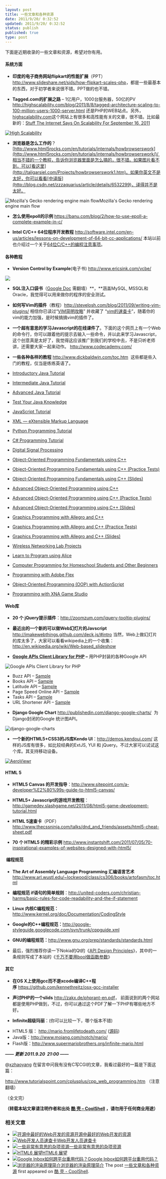 ```yaml
---
layout: post
title: 一些文章和各种资源
date: 2011/9/20/ 0:32:52
updated: 2011/9/20/ 0:32:52
status: publish
published: true
type: post
---
```


下面是近期收录的一些文章和资源，希望对你有用。


#### 系统方面


* **印度的电子商务网站flipkart的性能扩展**（PPT） <http://www.slideshare.net/sids/how-flipkart-scales-php>，都是一些最基本的东西，对于初学者来说很不错。PPT做的也不错。


* **Tagged.com的扩展之路** – 1亿用户，1000台服务器，50亿的PV <http://highscalability.com/blog/2011/8/8/tagged-architecture-scaling-to-100-million-users-1000-server.html> 还是PHP的WEB站点。另外，[highscalability.com](http://highscalability.com/)这个网站上有很多和高性能有关的文章，很不错。比如最新的：[Stuff The Internet Says On Scalability For September 16, 2011](http://highscalability.com/blog/2011/9/16/stuff-the-internet-says-on-scalability-for-september-16-2011.html)


[![High Scalability](http://highscalability.com/storage/HSBannerTrebuchet.jpg "High Scalability")](http://highscalability.com/)


* **浏览器是怎么工作的**？ [http://www.html5rocks.com/en/tutorials/internals/howbrowserswork](http://www.html5rocks.com/en/tutorials/internals/howbrowserswork/)/ 相当不错的一个教程，告诉你浏览器里面是怎么搞的，很不错。如果图片看不到，可以[看这里](http://taligarsiel.com/Projects/howbrowserswork1.htm)。如果你英文不是太好，你可以看看[中译版](http://blog.csdn.net/zzzaquarius/article/details/6532299)，译得并不是太好。


![Mozilla's Gecko rendering engine main flow](http://www.html5rocks.com/en/tutorials/internals/howbrowserswork/image008.jpg "Mozilla's Gecko rendering engine main flow")Mozilla's Gecko rendering engine main flow
* **怎么使用epoll的示例** <https://banu.com/blog/2/how-to-use-epoll-a-complete-example-in-c/>


* **Intel C/C++ 64位程序开发教程** <http://software.intel.com/en-us/articles/lessons-on-development-of-64-bit-cc-applications/> 本站以前也介绍过一个关于[64位C/C++的编程注意事项](https://coolshell.cn/articles/3512.html "64位平台C/C++开发注意事项")。



#### 各种教程


+ **Version Control by Example**(电子书) <http://www.ericsink.com/vcbe/>


![](http://www.ericsink.com/scm/1802_image001.jpg)


* ****SQL注入口袋书****（[Google Doc](https://docs.google.com/Doc?docid=0AZNlBave77hiZGNjanptbV84Z25yaHJmMjk&pli=1#Allowed_Intermediary_Character_30801873723976314) 需翻墙）**，**涵盖MySQL, MSSQL和Oracle，我觉得可以用来做你的程序的安全测试。


* **如何写Vim的插件**（教程）<http://stevelosh.com/blog/2011/09/writing-vim-plugins/> 相信你已读过“[VIM简明攻略](https://coolshell.cn/articles/5479.html "给程序员的VIM速查卡")” 并收藏了 “[vim的速查卡](https://coolshell.cn/articles/5479.html "给程序员的VIM速查卡")”，随着你的vim的能力加强，是时候搞搞vim的插件了。


* **一个超有意思的学习Javascript的在线课件了**。下面的这个网页上有一个Web的命令行，你可以跟着他的提示去输入一些命令，并以此来学习Javascript，这个创意真是太好了，我觉得这应该推广到我们的学校中去，不是只听老师讲，还需要大家一起来动作。 <http://www.codecademy.com/>


* **一些各种各样的教程** <http://www.dickbaldwin.com/toc.htm>  这些都是些入门的教程，仅当是练练英语了。
+ [Introductory Java Tutorial](http://www.dickbaldwin.com/tocint.htm)
+ [Intermediate Java Tutorial](http://www.dickbaldwin.com/tocmed.htm)
+ [Advanced Java Tutorial](http://www.dickbaldwin.com/tocadv.htm)
+ [Test Your Java Knowledge](http://www.dickbaldwin.com/tocknowledge.htm)
+ [JavaScript Tutorial](http://www.dickbaldwin.com/tocjscript1.htm)
+ [XML — eXtensible Markup Language](http://www.dickbaldwin.com/tocxml.htm)
+ [Python Programming Tutorial](http://www.dickbaldwin.com/tocpyth.htm)
+ [C# Programming Tutorial](http://www.dickbaldwin.com/tocCsharp.htm)
+ [Digital Signal Processing](http://www.dickbaldwin.com/tocdsp.htm)


+ [Object-Oriented Programming Fundamentals using C++](http://www.dickbaldwin.com/Cosc1315/Pf00100Index.htm)
+ [Object-Oriented Programming Fundamentals using C++ (Practice Tests)](http://www.dickbaldwin.com/Cosc1315/Pfsg00100StudyGuideIndex.htm)
+ [Object-Oriented Programming Fundamentals using C++ (Slides)](http://www.dickbaldwin.com/Cosc1315/Slides/Pf00100MainSlideIndex.htm)


+ [Advanced Object-Oriented Programming using C++](http://www.dickbaldwin.com/AdvOOP/AdvCpp00100Index.htm)
+ [Advanced Object-Oriented Programming using C++ (Practice Tests)](http://www.dickbaldwin.com/AdvOOP/PracticeTests/AdvCpp00100PracticeTestIndex.htm)
+ [Advanced Object-Oriented Programming using C++ (Slides)](http://www.dickbaldwin.com/AdvOOP/Slides/AdvCpMainSlideIndex.htm)


+ [Graphics Programming with Allegro and C++](http://www.dickbaldwin.com/allegro/Allegro00100Index.htm)
+ [Graphics Programming with Allegro and C++ (Practice Tests)](http://www.dickbaldwin.com/allegro/PracticeTests/Allegro00100PracticeTestIndex.htm)
+ [Graphics Programming with Allegro and C++ (Slides)](http://www.dickbaldwin.com/allegro/Slides/AllegMainSlideIndex.htm)


+ [Wireless Networking Lab Projects](http://www.austincc.edu/baldwin/Itnw1351Wireless/LabProjects/FwlProjIndex.htm)
+ [Learn to Program using Alice](http://www.dickbaldwin.com/tocalice.htm)
+ [Computer Programming for Homeschool Students and Other Beginners](http://www.dickbaldwin.com/tocHomeSchool.htm)
+ [Programming with Adobe Flex](http://www.dickbaldwin.com/tocFlex.htm)
+ [Object-Oriented Programming (OOP) with ActionScript](http://www.dickbaldwin.com/tocActionScript.htm)
+ [Programming with XNA Game Studio](http://www.dickbaldwin.com/tocXNA.htm)


#### **Web库**


* **20 个 jQuery提示插件**：<http://zoomzum.com/jquery-tooltip-plugins/>


* **最近出的一个新的可以做Web幻灯片的Javscript** <http://imakewebthings.github.com/deck.js/#intro> 当然，Web上做幻灯片的库太多了，大家可以看看wikipedia上的一个收集： <http://en.wikipedia.org/wiki/Web-based_slideshow>


* **[Google APIs Client Library for PHP](http://code.google.com/p/google-api-php-client/) –** 用PHP封装的各种Google API  

![](https://coolshell.cn/wp-content/uploads/2011/09/Google-APIs-Client-Library-for-PHP.png "Google APIs Client Library for PHP")
+ Buzz API – [Sample](https://code.google.com/p/google-api-php-client/source/browse/#svn%2Ftrunk%2Fexamples%2Fbuzz)
+ Books API – [Sample](https://code.google.com/p/google-api-php-client/source/browse/trunk/examples/books/index.php)
+ Latitude API – [Sample](https://code.google.com/p/google-api-php-client/source/browse/trunk/examples/latitude/index.php)
+ Page Speed Online API – [Sample](https://code.google.com/p/google-api-php-client/source/browse/trunk/examples/pagespeed/index.php)
+ Tasks API – [Sample](https://code.google.com/p/google-api-php-client/source/browse/trunk/examples/tasks/index.php)
+ URL Shortener API – [Sample](https://code.google.com/p/google-api-php-client/source/browse/trunk/examples/urlshortener/index.php)


* **Django Google Chart** <http://publishedin.com/django-google-charts/>  为Django封闭的Google 统计图API。


![django-google-charts](https://s3.amazonaws.com/files_desu/django-google-charts-basic.png)


* **一个新的HTML5+CSS3的JS库Kendo UI**：<http://demos.kendoui.com/> 这样的JS库有很多，如比较经典的ExtJS, YUI 和 jQuery。不过大家可以试试这个库。其支持移动设备。


[![AeroViewr](http://demos.kendoui.com/styles/aeroviewr.png)](http://www.kendoui.com/aeroviewr/)


#### **HTML 5**


* **HTML5 Canvas 的开发指导**：<http://www.sitepoint.com/a-developer%E2%80%99s-guide-to-html5-canvas/>


* **HTML5+ Javascript的游戏开发教程**：<http://gamedev.slashgame.net/2011/08/html5-game-development-tutorial.html>


* **HTML 5速查卡**（PDF） <http://www.thecssninja.com/talks/dnd_and_friends/assets/html5-cheat-sheet.pdf>


* **70 个 HTML5 的精彩示例** <http://www.instantshift.com/2011/07/05/70-inspirational-examples-of-websites-designed-with-html5/>


####  编程规范


* **The Art of Assembly Language Programming 汇编语言艺术** <http://www.arl.wustl.edu/~lockwood/class/cs306/books/artofasm/toc.html>


* **编程规范 if语句的简单规则**：<http://united-coders.com/christian-harms/basic-rules-for-code-readability-and-the-if-statement>


* **Linux 内核C编程规范：**<http://www.kernel.org/doc/Documentation/CodingStyle>


* **Google的C++编程规范：**<http://google-styleguide.googlecode.com/svn/trunk/cppguide.xml>


* **GNU的编程规范：**<http://www.gnu.org/prep/standards/standards.html>


* 最后，强烈推荐你读一下Nokia的Qt的《[API Design Principles](http://developer.qt.nokia.com/wiki/API_Design_Principles)》，其中的一条规则写成了本站的《[千万不要用bool做函数参数](https://coolshell.cn/articles/5444.html "千万不要把 bool 设计成函数参数")》


#### **其它**


* **在OS X上使用gcc而不是xcode编译C++程序** <https://github.com/kennethreitz/osx-gcc-installer>


* **声讨PHP的一个slids** <http://zakx.de/phprant-en.pdf>， 前面说到的两个网站都是使用PHP做到，不过，你可以通过这个PDF了解一下PHP有哪些地方不好。


* **Infinite超级玛丽**：(你可以比较一下，哪个版本不错)
+ HTML5 版： <http://mario.fromlifetodeath.com/> ([源码](https://github.com/robertkleffner/mariohtml5))
+ Java版：<http://www.mojang.com/notch/mario/>
+ Flash版：<http://www.supermariobrothers.org/infinite-mario.html>


***—— 更新 2011.9.20  21:00 ——***


@[xzhaoyang](https://coolshell.cn/articles/5224.html/comment-page-1#comment-82966) 在留言中问我有没有C写CGI的文章，我看过最好的一篇是下面这篇：


<http://www.tutorialspoint.com/cplusplus/cpp_web_programming.htm> （注意翻墙）


（全文完）


**（转载本站文章请注明作者和出处 [酷 壳 – CoolShell](https://coolshell.cn/) ，请勿用于任何商业用途）**



### 相关文章

* [![开源中最好的Web开发的资源](https://coolshell.cn/wp-content/plugins/wordpress-23-related-posts-plugin/static/thumbs/7.jpg)](https://coolshell.cn/articles/4795.html)[开源中最好的Web开发的资源](https://coolshell.cn/articles/4795.html)
* [![Web开发人员速查卡](https://coolshell.cn/wp-content/uploads/2011/02/1128-150x150.jpg)](https://coolshell.cn/articles/3684.html)[Web开发人员速查卡](https://coolshell.cn/articles/3684.html)
* [![一些非常有意思的杂项资源](https://coolshell.cn/wp-content/uploads/2010/09/biolab-150x150.jpg)](https://coolshell.cn/articles/3013.html)[一些非常有意思的杂项资源](https://coolshell.cn/articles/3013.html)
* [![HTML6 展望](https://coolshell.cn/wp-content/uploads/2014/12/html6-150x150.jpeg)](https://coolshell.cn/articles/12206.html)[HTML6 展望](https://coolshell.cn/articles/12206.html)
* [![Google Inbox如何跨平台重用代码？](https://coolshell.cn/wp-content/uploads/2014/11/inbox2-640x264-150x150.jpg)](https://coolshell.cn/articles/12136.html)[Google Inbox如何跨平台重用代码？](https://coolshell.cn/articles/12136.html)
* [![浏览器的渲染原理简介](https://coolshell.cn/wp-content/uploads/2013/05/Render-Process-150x150.jpg)](https://coolshell.cn/articles/9666.html)[浏览器的渲染原理简介](https://coolshell.cn/articles/9666.html)
The post [一些文章和各种资源](https://coolshell.cn/articles/5224.html) first appeared on [酷 壳 - CoolShell](https://coolshell.cn).